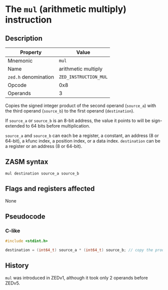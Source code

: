 # The `mul` (arithmetic multiply) instruction

## Description

| Property             | Value                 |
|----------------------|-----------------------|
| Mnemonic             | `mul`                 |
| Name                 | arithmetic multiply   |
| `zed.h` denomination | `ZED_INSTRUCTION_MUL` |
| Opcode               | 0x8                   |
| Operands             | 3                     |

Copies the signed integer product of the second operand (`source_a`) with the third operand (`source_b`) to the first operand (`destination`).

If `source_a` or `source_b` is an 8-bit address, the value it points to will be sign-extended to 64 bits before multiplication.

`source_a` and `source_b` can each be a register, a constant, an address (8 or 64-bit), a kfunc index, a position index, or a data index.
`destination` can be a register or an address (8 or 64-bit).

## ZASM syntax

```zasm
mul destination source_a source_b
```

## Flags and registers affected

None

## Pseudocode

### C-like

```c++
#include <stdint.h>

destination = (int64_t) source_a * (int64_t) source_b; // copy the product of 'source_a' with 'source_b' to 'destination'
```

## History

`mul` was introduced in ZEDv1, although it took only 2 operands before ZEDv5.